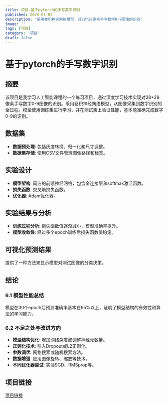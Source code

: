 ```yaml
---
title: 项目-基于pytorch的手写数字识别
published: 2024-07-02
description: '采用卷积神经网络模型，对28*28像素手写数字0-9图像的识别'
image: ''
tags: [项目]
category: '项目'
draft: false 
---
```


# 基于pytorch的手写数字识别

## 摘要
该项目是我学习人工智能课程的一个练习项目，通过深度学习技术实现对28*28像素手写数字0-9图像的识别。采用卷积神经网络模型，从图像采集到数字识别的全过程。模型使用训练集进行学习，并在测试集上验证性能，基本能准确完成数字0-9的识别。

## 数据集
- **数据预处理**: 包括灰度转换、归一化和尺寸调整。
- **数据集存储**: 使用CSV文件管理图像路径和标签。

## 实验设计
- **模型架构**: 简洁的前馈神经网络，包含全连接层和softmax激活函数。
- **损失函数**: 交叉熵损失函数。
- **优化器**: Adam优化器。

## 实验结果与分析
- **训练过程分析**: 损失函数值逐渐减小，模型准确率提升。
- **模型收敛性**: 经过多个epoch训练后损失函数值稳定。

## 可视化预测结果
提供了一种方法来显示模型对测试图像的分类决策。

## 结论
### 6.1 模型性能总结
模型在30个epoch后预测准确率基本在95%以上，证明了模型结构的有效性和算法的学习能力。

### 6.2 不足之处与改进方向
- **模型结构优化**: 增加网络深度或调整神经元数量。
- **正则化技术**: 引入Dropout或L2正则化。
- **参数调优**: 网格搜索或随机搜索方法。
- **数据增强**: 应用图像旋转、缩放等技术。
- **不同优化器尝试**: 实验SGD、RMSprop等。

## 项目链接
[项目链接](https://github.com/2535521265/pytorch-digit)
